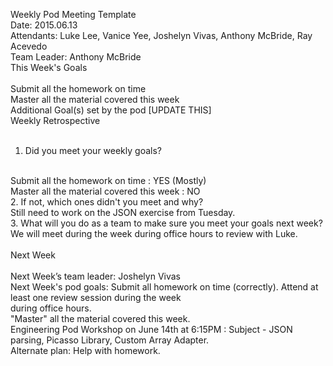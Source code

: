 Weekly Pod Meeting Template<br>
Date: 2015.06.13<br>
Attendants: Luke Lee, Vanice Yee, Joshelyn Vivas, Anthony McBride, Ray Acevedo<br>
Team Leader: Anthony McBride<br>
This Week's Goals<br>
<br>
Submit all the homework on time<br>
Master all the material covered this week <br>
Additional Goal(s) set by the pod [UPDATE THIS]<br>
Weekly Retrospective<br>
<br>
1. Did you meet your weekly goals?<br>
<br>
Submit all the homework on time : YES (Mostly)<br>
Master all the material covered this week : NO <br>
2. If not, which ones didn't you meet and why?<br>
   Still need to work on the JSON exercise from Tuesday.<br>
3. What will you do as a team to make sure you meet your goals next week?<br>
   We will meet during the week during office hours to review with Luke.<br>
<br>
Next Week<br>
<br>
Next Week’s team leader: Joshelyn Vivas<br>
Next Week's pod goals: Submit all homework on time (correctly). Attend at least one review session during the week<br> during office hours.<br>
"Master" all the material covered this week.<br>
Engineering Pod Workshop on June 14th at 6:15PM : Subject - JSON parsing, Picasso Library, Custom Array Adapter.<br> Alternate plan: Help with homework.<br>
